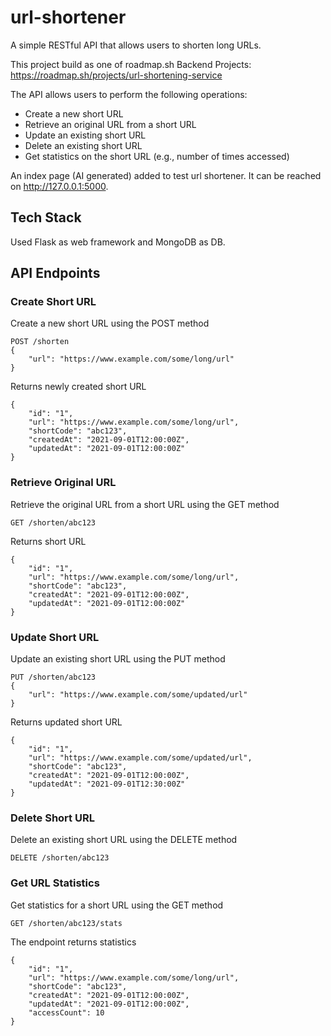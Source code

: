 # url-shortener

A simple RESTful API that allows users to shorten long URLs.  

This project build as one of roadmap.sh Backend Projects: https://roadmap.sh/projects/url-shortening-service

The API allows users to perform the following operations:
- Create a new short URL
- Retrieve an original URL from a short URL
- Update an existing short URL
- Delete an existing short URL
- Get statistics on the short URL (e.g., number of times accessed)

An index page (AI generated) added to test url shortener. It can be reached on http://127.0.0.1:5000.

## Tech Stack

Used Flask as web framework and MongoDB as DB.

## API Endpoints

### Create Short URL
Create a new short URL using the POST method

    POST /shorten
    {
        "url": "https://www.example.com/some/long/url"
    }

Returns newly created short URL

    {
        "id": "1",
        "url": "https://www.example.com/some/long/url",
        "shortCode": "abc123",
        "createdAt": "2021-09-01T12:00:00Z",
        "updatedAt": "2021-09-01T12:00:00Z"
    }

### Retrieve Original URL

Retrieve the original URL from a short URL using the GET method

    GET /shorten/abc123

Returns short URL

    {
        "id": "1",
        "url": "https://www.example.com/some/long/url",
        "shortCode": "abc123",
        "createdAt": "2021-09-01T12:00:00Z",
        "updatedAt": "2021-09-01T12:00:00Z"
    }

### Update Short URL

Update an existing short URL using the PUT method

    PUT /shorten/abc123
    {
        "url": "https://www.example.com/some/updated/url"
    }

Returns updated short URL
    
    {
        "id": "1",
        "url": "https://www.example.com/some/updated/url",
        "shortCode": "abc123",
        "createdAt": "2021-09-01T12:00:00Z",
        "updatedAt": "2021-09-01T12:30:00Z"
    }

### Delete Short URL

Delete an existing short URL using the DELETE method

    DELETE /shorten/abc123

### Get URL Statistics

Get statistics for a short URL using the GET method

    GET /shorten/abc123/stats

The endpoint returns statistics

    {
        "id": "1",
        "url": "https://www.example.com/some/long/url",
        "shortCode": "abc123",
        "createdAt": "2021-09-01T12:00:00Z",
        "updatedAt": "2021-09-01T12:00:00Z",
        "accessCount": 10
    }